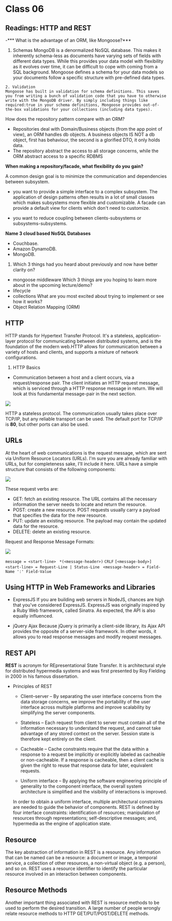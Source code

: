 # Class 06

## Readings: HTTP and REST




-*** What is the advantage of an ORM, like Mongoose?***
   1. Schemas
    MongoDB is a denormalized NoSQL database. This makes it inherently schema-less as documents have varying sets of fields with different data types. While this provides your data model with flexibility as it evolves over time, it can be difficult to cope with coming from a SQL background. Mongoose defines a schema for your data models so your documents follow a specific structure with pre-defined data types.

    2. Validation
    Mongoose has built in validation for schema definitions. This saves you from writing a bunch of validation code that you have to otherwise write with the MongoDB driver. By simply including things like required:true in your schema definitions, Mongoose provides out-of-the-box validations for your collections (including data types).
How does the repository pattern compare with an ORM?
- Repositories deal with Domain/Business objects (from the app point of view), an ORM handles db objects. A business objects IS NOT a db object, first has behaviour, the second is a glorified DTO, it only holds data.
- The repository abstract the access to all storage concerns, while the ORM abstract access to a specific RDBMS

**When making a repository/facade, what flexibility do you gain?**


A common design goal is to minimize the communication and dependencies between subsystem.  


- you want to provide a simple interface to a complex subsystem. The application of design patterns often results in a lot of small classes which makes subsystems more flexible and customizable. A facade can provide a default view for clients which don't need to customize.


- you want to reduce coupling between clients-subsystems or subsystems-subsystems.

**Name 3 cloud based NoSQL Databases**


- Couchbase.
- Amazon DynamoDB.
- MongoDB.


1. Which 3 things had you heard about previously and now have better clarity on?
- mongoose middleware
Which 3 things are you hoping to learn more about in the upcoming lecture/demo?
- lifecycle
- collections
What are you most excited about trying to implement or see how it works?
- Object Relation Mapping (ORM)


## HTTP


HTTP stands for Hypertext Transfer Protocol. It's a stateless, application-layer protocol for communicating between distributed systems, and is the foundation of the modern web.HTTP allows for communication between a variety of hosts and clients, and supports a mixture of network configurations.

1. HTTP Basics

- Communication between a host and a client occurs, via a request/response pair. The client initiates an HTTP request message, which is serviced through a HTTP response message in return. We will look at this fundamental message-pair in the next section.

![](https://cdn.tutsplus.com/net/authors/jeremymcpeak/http1-request-response.png)

HTTP a stateless protocol. The communication usually takes place over TCP/IP, but any reliable transport can be used. The default port for TCP/IP is **80**, but other ports can also be used.

## URLs 


At the heart of web communications is the request message, which are sent via Uniform Resource Locators (URLs). I'm sure you are already familiar with URLs, but for completeness sake, I'll include it here. URLs have a simple structure that consists of the following components:

![](https://cdn.tutsplus.com/net/authors/jeremymcpeak/http1-url-structure.png)

These request verbs are:

- GET: fetch an existing resource. The URL contains all the necessary information the server needs to locate and return the resource.
- POST: create a new resource. POST requests usually carry a payload that specifies the data for the new resource.
- PUT: update an existing resource. The payload may contain the updated data for the resource.
- DELETE: delete an existing resource.


Request and Response Message Formats:

![](https://cdn.tutsplus.com/net/authors/jeremymcpeak/http1-req-res-details.png)

`message = <start-line>`
         ` *(<message-header>)`
          `CRLF`
          `[<message-body>]
`
`<start-line> = Request-Line | Status-Line `
`<message-header> = Field-Name ':' Field-Value`


## Using HTTP in Web Frameworks and Libraries

- ExpressJS
If you are building web servers in NodeJS, chances are high that you've considered ExpressJS. ExpressJS was originally inspired by a Ruby Web framework, called Sinatra. As expected, the API is also equally influenced.

- jQuery Ajax
Because jQuery is primarily a client-side library, its Ajax API provides the opposite of a server-side framework. In other words, it allows you to read response messages and modify request messages. 

## REST API 


**REST** is acronym for REpresentational State Transfer. It is architectural style for distributed hypermedia systems and was first presented by Roy Fielding in 2000 in his famous dissertation.

- Principles of REST

    - Client–server – By separating the user interface concerns from the data storage concerns, we improve the portability of the user interface across multiple platforms and improve scalability by simplifying the server components.

    - Stateless – Each request from client to server must contain all of the information necessary to understand the request, and cannot take advantage of any stored context on the server. Session state is therefore kept entirely on the client.


    - Cacheable – Cache constraints require that the data within a response to a request be implicitly or explicitly labeled as cacheable or non-cacheable. If a response is cacheable, then a client cache is given the right to reuse that response data for later, equivalent requests.


    - Uniform interface – By applying the software engineering principle of generality to the component interface, the overall system architecture is simplified and the visibility of interactions is improved. 
    
    In order to obtain a uniform interface, multiple architectural constraints are needed to guide the behavior of components. REST is defined by four interface constraints: identification of resources; manipulation of resources through representations; self-descriptive messages; and, hypermedia as the engine of application state.  

## Resource

The key abstraction of information in REST is a resource. Any information that can be named can be a resource: a document or image, a temporal service, a collection of other resources, a non-virtual object (e.g. a person), and so on. REST uses a resource identifier to identify the particular resource involved in an interaction between components.   

## Resource Methods


Another important thing associated with REST is resource methods to be used to perform the desired transition. A large number of people wrongly relate resource methods to HTTP GET/PUT/POST/DELETE methods.